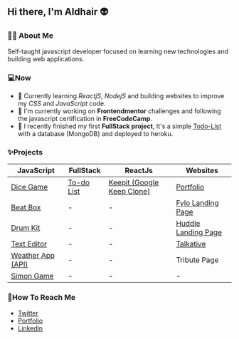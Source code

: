 ## Hi there, I'm Aldhair 👽

### 👨‍💻 About Me
Self-taught javascript developer focused on learning new technologies and building web applications.

### 💻Now
- 🌱 Currently learning *ReactjS*, *NodejS* and building websites to improve my *CSS* and *JavaScript* code.
- 🔭 I'm currently working on **Frontendmentor** challenges and following the javascript certification in **FreeCodeCamp**.
- 🔨 I recently finished my first **FullStack project**, It's a simple [Todo-List](https://evening-scrubland-30594.herokuapp.com/) with a database (MongoDB) and deployed to heroku.

### ✨Projects

| JavaScript  | FullStack | ReactJs | Websites |
| ------------- | ------------- | ------------- | ------------- |
| [Dice Game](https://github.com/aldhairescobar/dicegamejs)  | [To-do List](https://github.com/aldhairescobar/to-do-list-ejs)  | [Keepit (Google Keep Clone)](https://github.com/aldhairescobar/Keepit)  |  [Portfolio](https://github.com/aldhairescobar/personalPortfolio)  |
| [Beat Box](https://github.com/aldhairescobar/beatBoxJS)  | -  | -  |  [Fylo Landing Page](https://github.com/aldhairescobar/frontendmentor-3)  |
| [Drum Kit](https://github.com/aldhairescobar/DrumKitJS)  | -  | -  | [Huddle Landing Page](https://github.com/aldhairescobar/frontendmentor-2)  |
| [Text Editor](https://github.com/aldhairescobar/TextEditorJS)  | -  | -  | [Talkative](https://talkative.netlify.app/) |
| [Weather App (API)](https://github.com/aldhairescobar/WeatherApp)  | -  | -  | Tribute Page |
| [Simon Game](https://github.com/aldhairescobar/simonGame)  | -  | -  | -  |


### 👻How To Reach Me
- [Twitter](https://twitter.com/aldhairescobar_)
- [Portfolio](https://aldhairescobar.netlify.app/)
- [Linkedin](https://www.linkedin.com/in/aldhair-escobar-7820171a6/)

<!--
**aldhairescobar/aldhairescobar** is a ✨ _special_ ✨ repository because its `README.md` (this file) appears on your GitHub profile.

Here are some ideas to get you started:

- 🔭 I’m currently working on ...
- 🌱 I’m currently learning ...
- 👯 I’m looking to collaborate on ...
- 🤔 I’m looking for help with ...
- 💬 Ask me about ...
- 📫 How to reach me: ...
- 😄 Pronouns: ...
- ⚡ Fun fact: ...
-->

